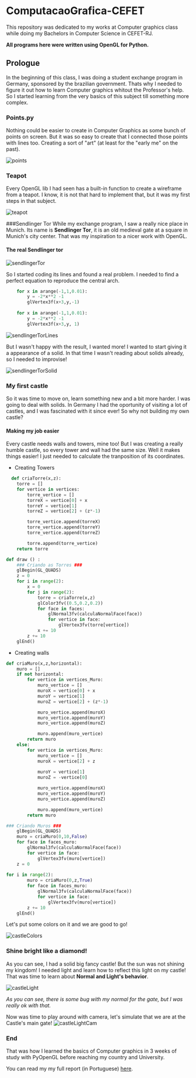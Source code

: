 [points]:https://i.imgsafe.org/8a9f246807.png
[teapot]:https://i.imgsafe.org/8ab27cddb5.png
[sendlingerTor]:https://i.imgsafe.org/8b77f21172.jpg
[sendlingerTorLines]:https://i.imgsafe.org/8b77d70a2f.jpg
[sendlingerTorSolid]:https://i.imgsafe.org/8b77d063ab.jpg
[castleColors]:https://i.imgsafe.org/8b779aacb5.jpg
[castleColorsCam]:https://i.imgsafe.org/8b77a72eb6.jpg
[castleLight]:https://i.imgsafe.org/8b77ad4f11.jpg
[castleLightCam]:https://i.imgsafe.org/8b77b9ca42.jpg


# ComputacaoGrafica-CEFET
This repository was dedicated to my works at Computer graphics class while doing my Bachelors in Computer Science in CEFET-RJ.

**All programs here were written using OpenGL for Python.**

## Prologue
In the beginning of this class, I was doing a student exchange program in Germany, sponsored by the brazilian government. Thats why I needed to figure it out how to learn Computer graphics whitout the Professor's help. So I started learning from the very basics of this subject till something more complex.

### Points.py
Nothing could be easier to create in Computer Graphics as some bunch of points on screen. But it was so easy to create that I connected those points with lines too. Creating a sort of "art" (at least for the "early me" on the past).

![points]

### Teapot
Every OpenGL lib I had seen has a built-in function to create a wireframe from a teapot. I know, it is not that hard to implement that, but it was my first steps in that subject.

![teapot]

###Sendlinger Tor
While my exchange program, I saw a really nice place in Munich. Its name is **Sendlinger Tor**, it is an old medieval gate at a square in Munich's city center. That was my inspiration to a nicer work with OpenGL.

#### The real Sendlinger tor
![sendlingerTor]

So I started coding its lines and found a real problem. I needed to find a perfect equation to reproduce the central arch.
```python
	for x in arange(-1,1,0.01):
		y = -2*x**2 -1
		glVertex3f(x+3,y,-1)
	
	for x in arange(-1,1,0.01):
		y = -2*x**2 -1
		glVertex3f(x+3,y, 1)

```
![sendlingerTorLines]

But I wasn't happy with the result, I wanted more! I wanted to start giving it a appearance of a solid. In that time I wasn't reading about solids already, so I needed to improvise!

![sendlingerTorSolid]

### My first castle
So it was time to move on, learn something new and a bit more harder. I was going to deal with solids. In Germany I had the oportunity of visiting a lot of castles, and I was fascinated with it since ever! So why not building my own castle?

#### Making my job easier
Every castle needs walls and towers, mine too! But I was creating a really humble castle, so every tower and wall had the same size. Well it makes things easier! I just needed to calculate the tranposition of its coordinates.

* Creating Towers
```python
  def criaTorre(x,z):
	torre = []
	for vertice in vertices:
		torre_vertice = []
		torreX = vertice[0] + x
		torreY = vertice[1]
		torreZ = vertice[2] + (z*-1) 

		torre_vertice.append(torreX)
		torre_vertice.append(torreY)
		torre_vertice.append(torreZ)

		torre.append(torre_vertice)
	return torre
```
```python
def draw () :
	### Criando as Torres ###
	glBegin(GL_QUADS)
	z = 0
	for i in range(2):
		x = 0	
		for j in range(2):
			torre = criaTorre(x,z)
			glColor3fv((0.5,0.2,0.2))
			for face in faces:
				glNormal3fv(calculaNormalFace(face))
				for vertice in face:
					glVertex3fv(torre[vertice])
			x += 10
		z += 10
	glEnd()
```

* Creating walls
```python
def criaMuro(x,z,horizontal):
	muro = []
	if not horizontal:
		for vertice in vertices_Muro:
			muro_vertice = []
			muroX = vertice[0] + x
			muroY = vertice[1]
			muroZ = vertice[2] + (z*-1)

			muro_vertice.append(muroX) 
			muro_vertice.append(muroY)
			muro_vertice.append(muroZ)

			muro.append(muro_vertice)
		return muro
	else:
		for vertice in vertices_Muro:
			muro_vertice = []
			muroX = vertice[2] + z
		
			muroY = vertice[1]
			muroZ = -vertice[0]

			muro_vertice.append(muroX) 
			muro_vertice.append(muroY)
			muro_vertice.append(muroZ)

			muro.append(muro_vertice)
		return muro
```
```python
### Criando Muros ###
	glBegin(GL_QUADS)
	muro = criaMuro(0,10,False)
	for face in faces_muro:
		glNormal3fv(calculaNormalFace(face))
		for vertice in face:
			glVertex3fv(muro[vertice])
	z = 0
	
for i in range(2):
		muro = criaMuro(0,z,True)
		for face in faces_muro:
			glNormal3fv(calculaNormalFace(face))
			for vertice in face:
				glVertex3fv(muro[vertice])
		z += 10
	glEnd()
```

Let's put some colors on it and we are good to go!

![castleColors]

### Shine bright like a diamond!
As you can see, I had a solid big fancy castle! But the sun was not shining my kingdom! I needed light and learn how to reflect this light on my castle! That was time to learn about **Normal and Light's behavior**.

![castleLight]

*As you can see, there is some bug with my normal for the gate, but I was really ok with that.*

Now was time to play around with camera, let's simulate that we are at the Castle's main gate!
![castleLightCam]

### End
That was how I learned the basics of Computer graphics in 3 weeks of study with PyOpenGL before reaching my country and University. 

You can read my my full report (in Portuguese) [here](https://drive.google.com/file/d/0B0yZCFuI97VkS2dVc2RpR2s5WFJIRFNoRWt4SHloeE55dzYw/view?usp=sharing).
